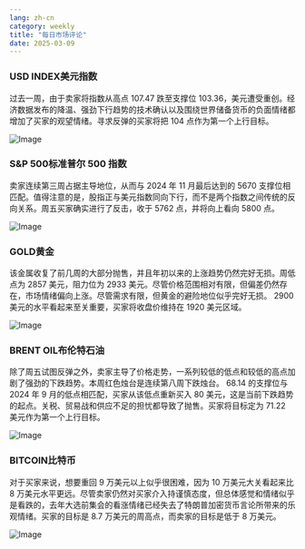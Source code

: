 ```yaml
---
lang: zh-cn
category: weekly
title: "每日市场评论"
date: 2025-03-09
---
```


### USD INDEX美元指数

过去一周，由于卖家将指数从高点 107.47 跌至支撑位 103.36，美元遭受重创。经济数据发布的降温、强劲下行趋势的技术确认以及围绕世界储备货币的负面情绪都增加了买家的观望情绪。寻求反弹的买家将把 104 点作为第一个上行目标。

![Image](https://markleighedu.github.io/img/Mar-2025/09-Mar-2025/usdindex.jpg)

### S&P 500标准普尔 500 指数

卖家连续第三周占据主导地位，从而与 2024 年 11 月最后达到的 5670 支撑位相匹配。值得注意的是，股指正与美元指数同向下行，而不是两个指数之间传统的反向关系。周五买家确实进行了反击，收于 5762 点，并将向上看向 5800 点。

![Image](https://markleighedu.github.io/img/Mar-2025/09-Mar-2025/sp500.jpg)

### GOLD黄金

该金属收复了前几周的大部分抛售，并且年初以来的上涨趋势仍然完好无损。周低点为 2857 美元，阻力位为 2933 美元。尽管价格范围相对有限，但偏差仍然存在，市场情绪偏向上涨。尽管需求有限，但黄金的避险地位似乎完好无损。 2900 美元的水平看起来至关重要，买家将收盘价维持在 1920 美元区域。

![Image](https://markleighedu.github.io/img/Mar-2025/09-Mar-2025/gold.jpg)

### BRENT OIL布伦特石油

除了周五试图反弹之外，卖家主导了价格走势，一系列较低的低点和较低的高点加剧了强劲的下跌趋势。本周红色烛台是连续第八周下跌烛台。 68.14 的支撑位与 2024 年 9 月的低点相匹配，买家从该低点重新买入 80 美元，这是当前下跌趋势的起点。关税、贸易战和供应不足的担忧都导致了抛售。买家将目标定为 71.22 美元作为第一个上行目标。

![Image](https://markleighedu.github.io/img/Mar-2025/09-Mar-2025/brentoil.jpg)

### BITCOIN比特币

对于买家来说，想要重回 9 万美元以上似乎很困难，因为 10 万美元大关看起来比 8 万美元水平更远。尽管卖家仍然对买家介入持谨慎态度，但总体感觉和情绪似乎是看跌的，去年大选前集会的看涨情绪已经失去了特朗普加密货币言论所带来的乐观情绪。买家的目标是 8.7 万美元的周高点，而卖家的目标是低于 8 万美元。

![Image](https://markleighedu.github.io/img/Mar-2025/09-Mar-2025/bitcoin.jpg)

